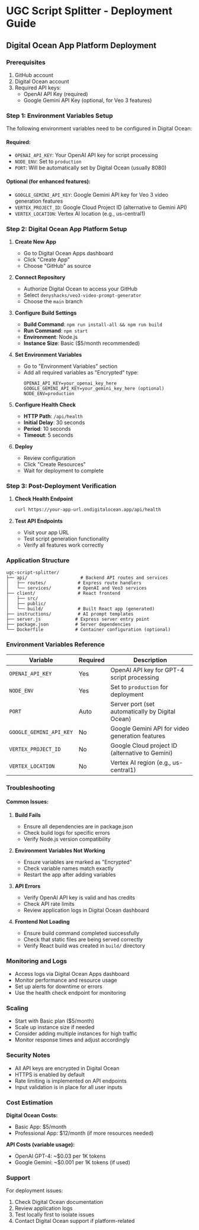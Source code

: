 # UGC Script Splitter - Deployment Guide

## Digital Ocean App Platform Deployment

### Prerequisites
1. GitHub account
2. Digital Ocean account
3. Required API keys:
   - OpenAI API Key (required)
   - Google Gemini API Key (optional, for Veo 3 features)

### Step 1: Environment Variables Setup
The following environment variables need to be configured in Digital Ocean:

#### Required:
- `OPENAI_API_KEY`: Your OpenAI API key for script processing
- `NODE_ENV`: Set to `production`
- `PORT`: Will be automatically set by Digital Ocean (usually 8080)

#### Optional (for enhanced features):
- `GOOGLE_GEMINI_API_KEY`: Google Gemini API key for Veo 3 video generation features
- `VERTEX_PROJECT_ID`: Google Cloud Project ID (alternative to Gemini API)
- `VERTEX_LOCATION`: Vertex AI location (e.g., us-central1)

### Step 2: Digital Ocean App Platform Setup

1. **Create New App**
   - Go to Digital Ocean Apps dashboard
   - Click "Create App"
   - Choose "GitHub" as source

2. **Connect Repository**
   - Authorize Digital Ocean to access your GitHub
   - Select `denyshacks/veo3-video-prompt-generator`
   - Choose the `main` branch

3. **Configure Build Settings**
   - **Build Command**: `npm run install-all && npm run build`
   - **Run Command**: `npm start`
   - **Environment**: Node.js
   - **Instance Size**: Basic ($5/month recommended)

4. **Set Environment Variables**
   - Go to "Environment Variables" section
   - Add all required variables as "Encrypted" type:
     ```
     OPENAI_API_KEY=your_openai_key_here
     GOOGLE_GEMINI_API_KEY=your_gemini_key_here (optional)
     NODE_ENV=production
     ```

5. **Configure Health Check**
   - **HTTP Path**: `/api/health`
   - **Initial Delay**: 30 seconds
   - **Period**: 10 seconds
   - **Timeout**: 5 seconds

6. **Deploy**
   - Review configuration
   - Click "Create Resources"
   - Wait for deployment to complete

### Step 3: Post-Deployment Verification

1. **Check Health Endpoint**
   ```bash
   curl https://your-app-url.ondigitalocean.app/api/health
   ```

2. **Test API Endpoints**
   - Visit your app URL
   - Test script generation functionality
   - Verify all features work correctly

### Application Structure

```
ugc-script-splitter/
├── api/                    # Backend API routes and services
│   ├── routes/            # Express route handlers
│   └── services/          # OpenAI and Veo3 services
├── client/                # React frontend
│   ├── src/
│   ├── public/
│   └── build/             # Built React app (generated)
├── instructions/          # AI prompt templates
├── server.js             # Express server entry point
├── package.json          # Server dependencies
└── Dockerfile            # Container configuration (optional)
```

### Environment Variables Reference

| Variable | Required | Description |
|----------|----------|-------------|
| `OPENAI_API_KEY` | Yes | OpenAI API key for GPT-4 script processing |
| `NODE_ENV` | Yes | Set to `production` for deployment |
| `PORT` | Auto | Server port (set automatically by Digital Ocean) |
| `GOOGLE_GEMINI_API_KEY` | No | Google Gemini API for video generation features |
| `VERTEX_PROJECT_ID` | No | Google Cloud project ID (alternative to Gemini) |
| `VERTEX_LOCATION` | No | Vertex AI region (e.g., us-central1) |

### Troubleshooting

#### Common Issues:

1. **Build Fails**
   - Ensure all dependencies are in package.json
   - Check build logs for specific errors
   - Verify Node.js version compatibility

2. **Environment Variables Not Working**
   - Ensure variables are marked as "Encrypted"
   - Check variable names match exactly
   - Restart the app after adding variables

3. **API Errors**
   - Verify OpenAI API key is valid and has credits
   - Check API rate limits
   - Review application logs in Digital Ocean dashboard

4. **Frontend Not Loading**
   - Ensure build command completed successfully
   - Check that static files are being served correctly
   - Verify React build was created in `build/` directory

### Monitoring and Logs

- Access logs via Digital Ocean Apps dashboard
- Monitor performance and resource usage
- Set up alerts for downtime or errors
- Use the health check endpoint for monitoring

### Scaling

- Start with Basic plan ($5/month)
- Scale up instance size if needed
- Consider adding multiple instances for high traffic
- Monitor response times and adjust accordingly

### Security Notes

- All API keys are encrypted in Digital Ocean
- HTTPS is enabled by default
- Rate limiting is implemented on API endpoints
- Input validation is in place for all user inputs

### Cost Estimation

**Digital Ocean Costs:**
- Basic App: $5/month
- Professional App: $12/month (if more resources needed)

**API Costs (variable usage):**
- OpenAI GPT-4: ~$0.03 per 1K tokens
- Google Gemini: ~$0.001 per 1K tokens (if used)

### Support

For deployment issues:
1. Check Digital Ocean documentation
2. Review application logs
3. Test locally first to isolate issues
4. Contact Digital Ocean support if platform-related
